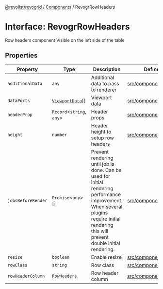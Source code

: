 [@revolist/revogrid](README.md) / [Components](Namespace.Components.md) / RevogrRowHeaders

# Interface: RevogrRowHeaders

Row headers component
Visible on the left side of the table

## Properties

| Property | Type | Description | Defined in |
| ------ | ------ | ------ | ------ |
| `additionalData` | `any` | Additional data to pass to renderer | [src/components.d.ts:587](https://github.com/revolist/revogrid/blob/703fa47ec13d35676d07f3192b2741384647a863/src/components.d.ts#L587) |
| `dataPorts` | [`ViewportData`](TypeAlias.ViewportData.md)[] | Viewport data | [src/components.d.ts:591](https://github.com/revolist/revogrid/blob/703fa47ec13d35676d07f3192b2741384647a863/src/components.d.ts#L591) |
| `headerProp` | `Record`\<`string`, `any`\> | Header props | [src/components.d.ts:595](https://github.com/revolist/revogrid/blob/703fa47ec13d35676d07f3192b2741384647a863/src/components.d.ts#L595) |
| `height` | `number` | Header height to setup row headers | [src/components.d.ts:599](https://github.com/revolist/revogrid/blob/703fa47ec13d35676d07f3192b2741384647a863/src/components.d.ts#L599) |
| `jobsBeforeRender` | `Promise`\<`any`\>[] | Prevent rendering until job is done. Can be used for initial rendering performance improvement. When several plugins require initial rendering this will prevent double initial rendering. | [src/components.d.ts:603](https://github.com/revolist/revogrid/blob/703fa47ec13d35676d07f3192b2741384647a863/src/components.d.ts#L603) |
| `resize` | `boolean` | Enable resize | [src/components.d.ts:607](https://github.com/revolist/revogrid/blob/703fa47ec13d35676d07f3192b2741384647a863/src/components.d.ts#L607) |
| `rowClass` | `string` | Row class | [src/components.d.ts:611](https://github.com/revolist/revogrid/blob/703fa47ec13d35676d07f3192b2741384647a863/src/components.d.ts#L611) |
| `rowHeaderColumn` | [`RowHeaders`](Interface.RowHeaders.md) | Row header column | [src/components.d.ts:615](https://github.com/revolist/revogrid/blob/703fa47ec13d35676d07f3192b2741384647a863/src/components.d.ts#L615) |
